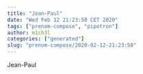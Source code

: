 ```yaml
---
title: "Jean-Paul"
date: "Wed Feb 12 21:23:58 CET 2020"
tags: ["prenom-compose", "pipotron"]
author: m1ch3l
categories: ["generated"]
slug: "prenom-compose/2020-02-12-21:23:58"
---
```


Jean-Paul
